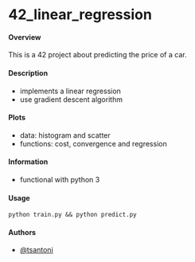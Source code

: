 # 42_linear_regression

#### Overview
This is a 42 project about predicting the price of a car.

#### Description
- implements a linear regression
- use gradient descent algorithm

#### Plots
- data: histogram and scatter
- functions: cost, convergence and regression

#### Information
- functional with python 3

#### Usage
    python train.py && python predict.py

    
#### Authors

- [@tsantoni](https://www.github.com/voltaire-stn)
